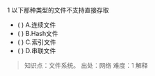 1
以下那种类型的文件不支持直接存取
- ( ) A.连续文件 
- ( ) B.Hash文件 
- ( ) C.索引文件 
- ( ) D.串联文件

> 知识点：文件系统。
> 出处：网络
> 难度：1
> 解释
